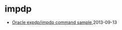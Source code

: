 # impdp
* [Oracle expdp/impdp command sample](/2013/2013-09-13-oracle-expdpimpdp-command-sample),2013-09-13
